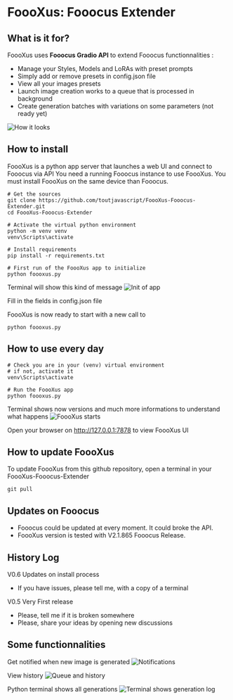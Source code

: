 # FoooXus: Fooocus Extender

## What is it for?
FoooXus uses **Fooocus Gradio API** to extend Fooocus functionnalities :
- Manage your Styles, Models and LoRAs with preset prompts
- Simply add or remove presets in config.json file
- View all your images presets
- Launch image creation works to a queue that is processed in background
- Create generation batches with variations on some parameters (not ready yet)

![How it looks](https://github.com/toutjavascript/FoooXus-Fooocus-Extender/assets/30899600/9629f7d0-a710-4e2d-a698-4290d45f71a7)


## How to install
FoooXus is a python app server that launches a web UI and connect to Fooocus via API
You need a running Fooocus instance to use FoooXus.
You must install FoooXus on the same device than Fooocus.

```
# Get the sources 
git clone https://github.com/toutjavascript/FoooXus-Fooocus-Extender.git
cd FoooXus-Fooocus-Extender

# Activate the virtual python environment
python -m venv venv
venv\Scripts\activate

# Install requirements
pip install -r requirements.txt

# First run of the FoooXus app to initialize
python foooxus.py
```

Terminal will show this kind of message
![Init of app](https://github.com/toutjavascript/FoooXus-Fooocus-Extender/assets/30899600/1c16d3e7-b0af-48cf-920c-2a04c893ef01)

Fill in the fields in config.json file

FoooXus is now ready to start with a new call to
```
python foooxus.py
```


## How to use every day
```
# Check you are in your (venv) virtual environment
# if not, activate it
venv\Scripts\activate

# Run the FoooXus app
python foooxus.py
```

Terminal shows now versions and much more informations to understand what happens
![FoooXus starts](https://github.com/toutjavascript/FoooXus-Fooocus-Extender/assets/30899600/2eda20a1-3f10-46a9-b5bc-531674226d28)

Open your browser on http://127.0.0.1:7878 to view FoooXus UI

## How to update FoooXus
To update FoooXus from this github repository, open a terminal in your FoooXus-Fooocus-Extender 
```
git pull
```

## Updates on Fooocus
- Fooocus could be updated at every moment. It could broke the API.
- FoooXus version is tested with V2.1.865 Fooocus Release.

## History Log
V0.6 Updates on install process
- If you have issues, please tell me, with a copy of a terminal

V0.5 Very First release
- Please, tell me if it is broken somewhere
- Please, share your ideas by opening new discussions

## Some functionnalities
Get notified when new image is generated
![Notifications](https://github.com/toutjavascript/FoooXus-Fooocus-Extender/assets/30899600/96146dca-fd97-4729-b7e4-0fd2699580c6)

View history 
![Queue and history](https://github.com/toutjavascript/FoooXus-Fooocus-Extender/assets/30899600/e82f3b8b-db2c-41b4-9f21-29fb315960e5)

Python terminal shows all generations
![Terminal shows generation log](https://github.com/toutjavascript/FoooXus-Fooocus-Extender/assets/30899600/3d9190f8-e730-4893-8e9f-dda637419778)

